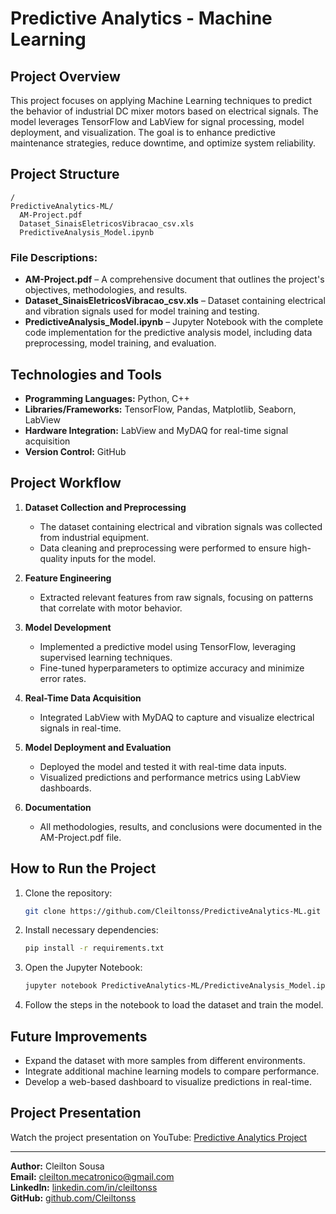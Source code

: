 # Predictive Analytics - Machine Learning

## Project Overview
This project focuses on applying Machine Learning techniques to predict the behavior of industrial DC mixer motors based on electrical signals. The model leverages TensorFlow and LabView for signal processing, model deployment, and visualization. The goal is to enhance predictive maintenance strategies, reduce downtime, and optimize system reliability.

## Project Structure
```
/
PredictiveAnalytics-ML/
  AM-Project.pdf
  Dataset_SinaisEletricosVibracao_csv.xls
  PredictiveAnalysis_Model.ipynb
```

### File Descriptions:
- **AM-Project.pdf** – A comprehensive document that outlines the project's objectives, methodologies, and results.
- **Dataset_SinaisEletricosVibracao_csv.xls** – Dataset containing electrical and vibration signals used for model training and testing.
- **PredictiveAnalysis_Model.ipynb** – Jupyter Notebook with the complete code implementation for the predictive analysis model, including data preprocessing, model training, and evaluation.

## Technologies and Tools
- **Programming Languages:** Python, C++
- **Libraries/Frameworks:** TensorFlow, Pandas, Matplotlib, Seaborn, LabView
- **Hardware Integration:** LabView and MyDAQ for real-time signal acquisition
- **Version Control:** GitHub

## Project Workflow
1. **Dataset Collection and Preprocessing**
   - The dataset containing electrical and vibration signals was collected from industrial equipment.
   - Data cleaning and preprocessing were performed to ensure high-quality inputs for the model.

2. **Feature Engineering**
   - Extracted relevant features from raw signals, focusing on patterns that correlate with motor behavior.
   
3. **Model Development**
   - Implemented a predictive model using TensorFlow, leveraging supervised learning techniques.
   - Fine-tuned hyperparameters to optimize accuracy and minimize error rates.

4. **Real-Time Data Acquisition**
   - Integrated LabView with MyDAQ to capture and visualize electrical signals in real-time.
   
5. **Model Deployment and Evaluation**
   - Deployed the model and tested it with real-time data inputs.
   - Visualized predictions and performance metrics using LabView dashboards.
   
6. **Documentation**
   - All methodologies, results, and conclusions were documented in the AM-Project.pdf file.

## How to Run the Project
1. Clone the repository:
   ```bash
   git clone https://github.com/Cleiltonss/PredictiveAnalytics-ML.git
   ```
2. Install necessary dependencies:
   ```bash
   pip install -r requirements.txt
   ```
3. Open the Jupyter Notebook:
   ```bash
   jupyter notebook PredictiveAnalytics-ML/PredictiveAnalysis_Model.ipynb
   ```
4. Follow the steps in the notebook to load the dataset and train the model.

## Future Improvements
- Expand the dataset with more samples from different environments.
- Integrate additional machine learning models to compare performance.
- Develop a web-based dashboard to visualize predictions in real-time.

## Project Presentation
Watch the project presentation on YouTube: [Predictive Analytics Project](https://youtube.com/shorts/qWUTy3BRKxQ?feature=share)

---
**Author:** Cleilton Sousa  
**Email:** cleilton.mecatronico@gmail.com  
**LinkedIn:** [linkedin.com/in/cleiltonss](https://linkedin.com/in/cleiltonss)  
**GitHub:** [github.com/Cleiltonss](https://github.com/Cleiltonss)
